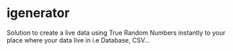 # igenerator
Solution to create a live data using True Random Numbers instantly to your place where your data live in i.e Database, CSV...
